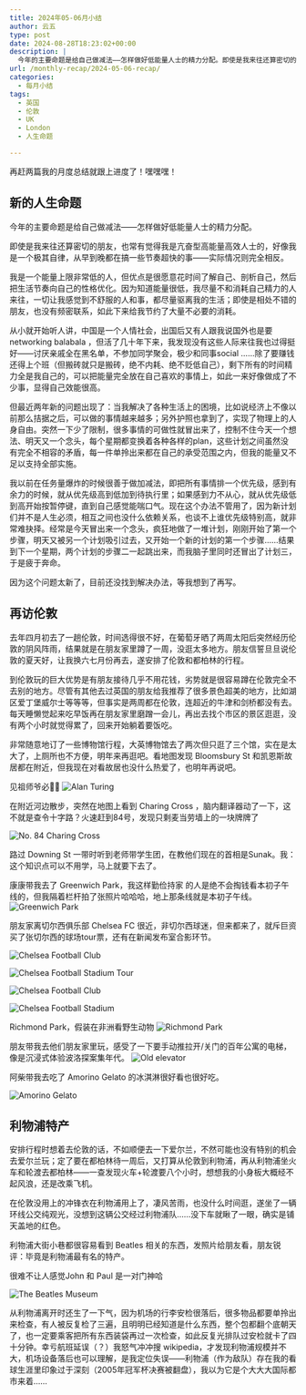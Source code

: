 ```yaml
---
title: 2024年05-06月小结
author: 云五
type: post
date: 2024-08-28T18:23:02+00:00
description: |
  今年的主要命题是给自己做减法——怎样做好低能量人士的精力分配。即使是我来往还算密切的朋友，也常有觉得我是亢奋型高能量高效人士的，好像我是一个极其自律，从早到晚都在搞一些节奏超快的事——实际情况则完全相反。我是一个能量上限非常低的人，但优点是很愿意花时间了解自己、剖析自己，然后把生活节奏向自己的性格优化。因为知道能量很低，我尽量不和消耗自己精力的人来往，一切让我感觉到不舒服的人和事，都尽量驱离我的生活；即使是相处不错的朋友，也没有频密联系，如此下来给我节约了大量不必要的消耗。
url: /monthly-recap/2024-05-06-recap/
categories:
  - 每月小结
tags:
  - 英国
  - 伦敦
  - UK
  - London
  - 人生命题

---
```


再赶两篇我的月度总结就跟上进度了！嘿嘿嘿！


## 新的人生命题

今年的主要命题是给自己做减法——怎样做好低能量人士的精力分配。

即使是我来往还算密切的朋友，也常有觉得我是亢奋型高能量高效人士的，好像我是一个极其自律，从早到晚都在搞一些节奏超快的事——实际情况则完全相反。

我是一个能量上限非常低的人，但优点是很愿意花时间了解自己、剖析自己，然后把生活节奏向自己的性格优化。因为知道能量很低，我尽量不和消耗自己精力的人来往，一切让我感觉到不舒服的人和事，都尽量驱离我的生活；即使是相处不错的朋友，也没有频密联系，如此下来给我节约了大量不必要的消耗。

从小就开始听人讲，中国是一个人情社会，出国后又有人跟我说国外也是要 networking balabala ，但活了几十年下来，我发现没有这些人际来往我也过得挺好——讨厌亲戚全在黑名单，不参加同学聚会，极少和同事social ……除了要赚钱还得上个班（但搬砖就只是搬砖，绝不内耗、绝不贬低自己），剩下所有的时间精力全是我自己的，可以把能量完全放在自己喜欢的事情上，如此一来好像做成了不少事，显得自己效能很高。

但最近两年新的问题出现了：当我解决了各种生活上的困境，比如说经济上不像以前那么拮据之后，可以做的事情越来越多；另外护照也拿到了，实现了物理上的人身自由。突然一下少了限制，很多事情的可做性就冒出来了，控制不住今天一个想法、明天又一个念头，每个星期都变换着各种各样的plan，这些计划之间虽然没有完全不相容的矛盾，每一件单拎出来都在自己的承受范围之内，但我的能量又不足以支持全部实施。

我以前在任务量爆炸的时候很善于做加减法，即把所有事情排一个优先级，感到有余力的时候，就从优先级高到低加到待执行里；如果感到力不从心，就从优先级低到高开始按暂停键，直到自己感觉能喘口气。现在这个办法不管用了，因为新计划们并不是人生必须，相互之间也没什么依赖关系，也谈不上谁优先级特别高，就非常难抉择。经常是今天冒出来一个念头，疯狂地做了一堆计划，刚刚开始了第一个步骤，明天又被另一个计划吸引过去，又开始一个新的计划的第一个步骤……结果到下一个星期，两个计划的步骤二一起跳出来，而我脑子里同时还冒出了计划三，于是疲于奔命。

因为这个问题太新了，目前还没找到解决办法，等我想到了再写。


## 再访伦敦

去年四月初去了一趟伦敦，时间选得很不好，在葡萄牙晒了两周太阳后突然经历伦敦的阴风阵雨，结果就是在朋友家里蹲了一周，没逛太多地方。朋友信誓旦旦说伦敦的夏天好，让我换六七月份再去，遂安排了伦敦和都柏林的行程。

到伦敦玩的巨大优势是有朋友接待几乎不用花钱，劣势就是很容易蹲在伦敦完全不去别的地方。尽管有其他去过英国的朋友给我推荐了很多景色超美的地方，比如湖区爱丁堡威尔士等等等，但事实是两周都在伦敦，连超近的牛津和剑桥都没有去。每天睡懒觉起来吃早饭再在朋友家里磨蹭一会儿，再出去找个市区的景区逛逛，没有两个小时就觉得累了，回来开始躺着要饭吃。

非常随意地订了一些博物馆行程，大英博物馆去了两次但只逛了三个馆，实在是太大了，上厕所也不方便，明年来再逛吧。看地图发现 Bloomsbury St 和凯恩斯故居都在附近，但我现在对看故居也没什么热爱了，也明年再说吧。

见祖师爷必🙏🙏
![Alan Turing](https://media.go5.dev/go5media/media_attachments/files/112/632/048/124/149/337/original/88f398e5e37d127e.jpeg)

在附近河边散步，突然在地图上看到 Charing Cross ，脑内翻译器动了一下，这不就是查令十字路？火速赶到84号，发现只剩麦当劳墙上的一块牌牌了

![No. 84 Charing Cross](https://media.go5.dev/go5media/media_attachments/files/112/637/464/617/454/368/original/ec55ceb4b7c7c7b8.jpeg)

路过 Downing St 一带时听到老师带学生团，在教他们现在的首相是Sunak。我：这个知识点可以不用学，马上就要下去了。

康康带我去了 Greenwich Park，我这样勤俭持家 的人是绝不会掏钱看本初子午线的，但我隔着栏杆拍了张照片哈哈哈，地上那条线就是本初子午线。
![Greenwich Park](https://media.go5.dev/go5media/media_attachments/files/112/647/821/386/544/994/original/28eab1b14c1fe864.jpeg)

朋友家离切尔西俱乐部 Chelsea FC 很近，非切尔西球迷，但来都来了，就斥巨资买了张切尔西的球场tour票，还有在新闻发布室合影环节。

![Chelsea Football Club](https://media.go5.dev/go5media/media_attachments/files/113/042/205/299/473/301/original/8555d735aa0f1ea6.jpeg)

![Chelsea Football Stadium Tour](https://media.go5.dev/go5media/media_attachments/files/113/042/205/300/893/290/original/67a2a9cf6f0935e1.jpeg)

![Chelsea Football Club](https://media.go5.dev/go5media/media_attachments/files/112/648/650/849/452/446/original/0e077f0f444aa367.jpeg)

![Chelsea Football Stadium](https://media.go5.dev/go5media/media_attachments/files/113/042/205/299/834/541/original/6776959ae912ab3e.jpeg)


Richmond Park，假装在非洲看野生动物
![Richmond Park](https://media.go5.dev/go5media/media_attachments/files/112/660/676/741/547/933/original/c398229a8857c87c.jpeg)


朋友带我去他们朋友家里玩，感受了一下要手动推拉开/关门的百年公寓的电梯，像是沉浸式体验波洛探案集年代。
![Old elevator](https://media.go5.dev/go5media/media_attachments/files/112/666/859/987/242/068/original/c9133319c000a37a.jpeg)


阿柴带我去吃了 Amorino Gelato 的冰淇淋很好看也很好吃。

![Amorino Gelato](https://media.go5.dev/go5media/media_attachments/files/112/689/029/230/425/723/original/a161e77d4f20e06c.jpeg)



## 利物浦特产

安排行程时想着去伦敦的话，不如顺便去一下爱尔兰，不然可能也没有特别的机会去爱尔兰玩；定了要在都柏林待一周后，又打算从伦敦到利物浦，再从利物浦坐火车和轮渡去都柏林——一查发现火车+轮渡要八个小时，想想我的小身板大概经不起风浪，还是改乘飞机。

在伦敦没用上的冲锋衣在利物浦用上了，凄风苦雨，也没什么时间逛，遂坐了一辆环线公交纯观光，没想到这辆公交经过利物浦队……没下车就瞅了一眼，确实是铺天盖地的红色。

利物浦大街小巷都很容易看到 Beatles 相关的东西，发照片给朋友看，朋友锐评：毕竟是利物浦最有名的特产。

很难不让人感觉John 和 Paul 是一对门神哈

![The Beatles Museum](https://media.go5.dev/go5media/media_attachments/files/112/704/851/057/254/705/original/8c8e100e9b38e635.jpeg)

从利物浦离开时还生了一下气，因为机场的行李安检很落后，很多物品都要单拎出来检查，有人被反复检了三遍，且明明已经知道是什么东西，整个包都翻个底朝天了，也一定要乘客把所有东西装袋再过一次检查，如此反复光排队过安检就卡了四十分钟。幸亏航班延误（？）我怒气冲冲搜 wikipedia，才发现利物浦规模并不大，机场设备落后也可以理解，是我定位失误——利物浦（作为敌队）存在我的看球生涯里印象过于深刻（2005年冠军杯决赛被翻盘），我以为它是个大大大国际都市来着……






